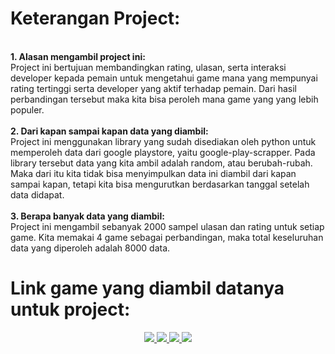 <h1> Keterangan Project: </h1>
<br>
<b> 1. Alasan mengambil project ini: </b>
<br>
Project ini bertujuan membandingkan rating, ulasan, serta interaksi developer kepada pemain untuk mengetahui game mana yang mempunyai rating tertinggi serta developer yang aktif terhadap pemain. Dari hasil perbandingan tersebut maka kita bisa peroleh mana game yang yang lebih populer.
<br>
<br>
<b> 2. Dari kapan sampai kapan data yang diambil: </b>
<br>
Project ini menggunakan library yang sudah disediakan oleh python untuk memperoleh data dari google playstore, yaitu google-play-scrapper. Pada library tersebut data yang kita ambil adalah random, atau berubah-rubah. Maka dari itu kita tidak bisa menyimpulkan data ini diambil dari kapan sampai kapan, tetapi kita bisa mengurutkan berdasarkan tanggal setelah data didapat.
<br>
<br>
<b> 3. Berapa banyak data yang diambil: </b>
<br>
Project ini mengambil sebanyak 2000 sampel ulasan dan rating untuk setiap game. Kita memakai 4 game sebagai perbandingan, maka total keseluruhan data yang diperoleh adalah 8000 data.
<br>
<h1> Link game yang diambil datanya untuk project: </h1>

<div align="center"> 
  <a href="https://play.google.com/store/apps/details?id=com.mobile.legends&hl=id">
    <img src="https://img.shields.io/badge/MLBB-333333?style=for-the-badge&logo=mlbb&logoColor=red" />
  </a>
  <a href="https://play.google.com/store/apps/details?id=com.dts.freefireth&hl=id">
    <img src="https://img.shields.io/badge/FF-333333?style=for-the-badge&logo=mlbb&logoColor=red" />
  </a>
  <a href="https://play.google.com/store/apps/details?id=com.tencent.ig&hl=id">
    <img src="https://img.shields.io/badge/PUBGM-333333?style=for-the-badge&logo=mlbb&logoColor=red" />
  </a>
  <a href="https://play.google.com/store/apps/details?id=com.levelinfinite.sgameGlobal&hl=id">
    <img src="https://img.shields.io/badge/HOK-333333?style=for-the-badge&logo=mlbb&logoColor=red" />
  </a>
</div>
